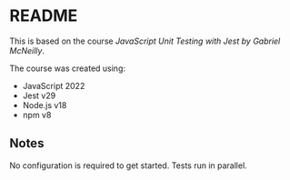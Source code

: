 # README

This is based on the course *JavaScript Unit Testing with Jest by Gabriel McNeilly*.

The course was created using:

- JavaScript 2022
- Jest v29
- Node.js v18
- npm v8

## Notes

No configuration is required to get started.
Tests run in parallel.
